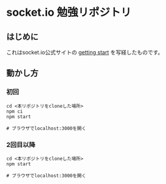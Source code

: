 # socket.io 勉強リポジトリ

## はじめに
これはsocket.io公式サイトの [getting start](https://socket.io/get-started/chat) を写経したものです。

## 動かし方
### 初回

```shell
cd <本リポジトリをcloneした場所>
npm ci
npm start

# ブラウザでlocalhost:3000を開く
```

### 2回目以降

```shell
cd <本リポジトリをcloneした場所>
npm start

# ブラウザでlocalhost:3000を開く
```
